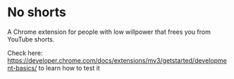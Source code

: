 # No shorts  

A Chrome extension for people with low willpower that frees you from YouTube shorts.

Check here:
https://developer.chrome.com/docs/extensions/mv3/getstarted/development-basics/
to learn how to test it